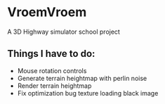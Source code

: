 # VroemVroem
A 3D Highway simulator school project

## Things I have to do:
- Mouse rotation controls
- Generate terrain heightmap with perlin noise
- Render terrain heightmap
- Fix optimization bug texture loading black image
